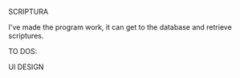 SCRIPTURA

I've made the program work, it can get to the database and retrieve scriptures.

TO DOS:

UI DESIGN